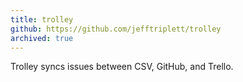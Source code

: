 ```yaml
---
title: trolley
github: https://github.com/jefftriplett/trolley
archived: true
---
```


Trolley syncs issues between CSV, GitHub, and Trello.
